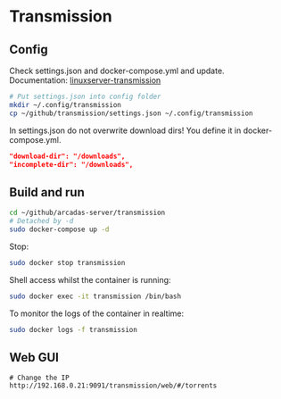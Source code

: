 # Transmission

## Config

Check settings.json and docker-compose.yml and update. \
Documentation: [linuxserver-transmission](https://hub.docker.com/r/linuxserver/transmission/)

```sh
# Put settings.json into config folder
mkdir ~/.config/transmission
cp ~/github/transmission/settings.json ~/.config/transmission
```

In settings.json do not overwrite download dirs! You define it in docker-compose.yml.

```json
"download-dir": "/downloads",
"incomplete-dir": "/downloads",
```

## Build and run

```sh
cd ~/github/arcadas-server/transmission
# Detached by -d
sudo docker-compose up -d
```

Stop:

```sh
sudo docker stop transmission
```

Shell access whilst the container is running:

```sh
sudo docker exec -it transmission /bin/bash
```

To monitor the logs of the container in realtime:

```sh
sudo docker logs -f transmission
```

## Web GUI

```http
# Change the IP
http://192.168.0.21:9091/transmission/web/#/torrents
```
